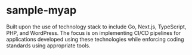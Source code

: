 # sample-myap
Built upon the use of technology stack to include Go, Next.js, TypeScript, PHP, and WordPress. The focus is on implementing CI/CD pipelines for applications developed using these technologies while enforcing coding standards using appropriate tools.
